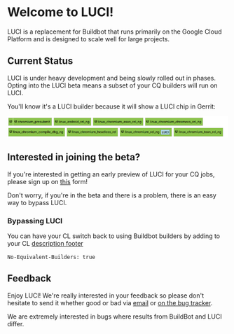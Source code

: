 # Welcome to LUCI!

<!-- This document is linked from "LUCI" chip in Gerrit-Buildbucket integration.
https://chromium.googlesource.com/infra/gerrit-plugins/buildbucket/+/master/src/main/resources/static/cr-build-block.html
For some users, this is the very first LUCI documentation they see.
-->

LUCI is a replacement for Buildbot that runs primarily on
the Google Cloud Platform and is designed to scale well for large projects.

## Current Status

LUCI is under heavy development and being slowly rolled out in phases.
Opting into the LUCI beta means a subset of your CQ builders will run on LUCI.

You'll know it's a LUCI builder because it will show a LUCI chip in Gerrit:

![LUCI chip in Gerrit](../../images/luci_chip.png)

## Interested in joining the beta?

If you're interested in getting an early preview of LUCI for your CQ jobs,
please sign up on [this](https://goo.gl/forms/vN44OtarVRD1HZ8r2) form!

Don't worry, if you're in the beta and there is a problem,
there is an easy way to bypass LUCI.

### Bypassing LUCI

You can have your CL switch back to using Buildbot builders
by adding to your CL [description footer](https://chromium-review.googlesource.com/c/chromium/src/+/541299/4..5//COMMIT_MSG)

```
No-Equivalent-Builders: true
```

## Feedback

Enjoy LUCI! We're really interested in your feedback so please
don't hesitate to send it whether good or bad via [email](luci-eng@google.com)
or [on the bug tracker](https://bugs.chromium.org/p/chromium/issues/entry?labels=LUCI-ClosedBeta-Bug&components=Infra%3EPlatform&summary=%5BLUCI-Beta-Bug%5D%20Enter%20an%20one-line%20summary&cc=nodir@chromium.org,%20estaab@chromium.org,%20efoo@chromium.org&description=Please%20use%20this%20to%20template%20to%20describe%20the%20issue%20you%20are%20encountering%20with%20LUCI.%0A%0AInclude%20the%20following%20information%20in%20this%20bug%3A%0A-%20Problem%2FBug%0A-%20Relevant%20LUCI%20builder%0A-%20Links%20%28i.e.%20links%20to%20a%20failing%20CL%29%0A-%20Expected%20outcome%0A%0AIn%20addition%2C%20please%20clearly%20specify%20the%20priority%2Fseverity%20of%20your%20issue.%20).

We are extremely interested in bugs where results from BuildBot and LUCI
differ.
